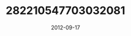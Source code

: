 ---
title: "282210547703032081"
image: "2012-09-17 16.09.00 282210547703032081_46248401"
date: "2012-09-17"
type: "photo"
---